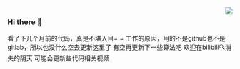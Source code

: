 <img align="right" src="https://github-readme-stats.vercel.app/api?username=zhykirby&show_icons=true&icon_color=805AD5&text_color=718096&bg_color=ffffff&hide_title=false" />

### Hi there 👋
看了下几个月前的代码，真是不堪入目= =
工作的原因，用的不是github也不是gitlab，所以也没什么空去更新这里了
有空再更新下一些算法吧
欢迎在bilibili🔍消失的阴天
可能会更新些代码相关视频


<!--
**zhykirby/zhykirby** is a ✨ _special_ ✨ repository because its `README.md` (this file) appears on your GitHub profile.

Here are some ideas to get you started:

- 🔭 I’m currently working on ...
- 🌱 I’m currently learning ...
- 👯 I’m looking to collaborate on ...
- 🤔 I’m looking for help with ...
- 💬 Ask me about ...
- 📫 How to reach me: ...
- 😄 Pronouns: ...
- ⚡ Fun fact: ...
-->
